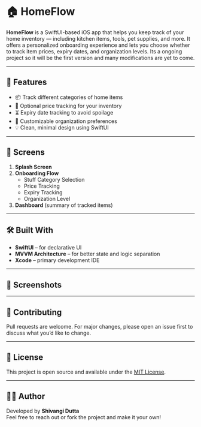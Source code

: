 # 🏠 HomeFlow

**HomeFlow** is a SwiftUI-based iOS app that helps you keep track of your home inventory — including kitchen items, tools, pet supplies, and more. 
It offers a personalized onboarding experience and lets you choose whether to track item prices, expiry dates, and organization levels.
Its a ongoing project so it will be the first version and many modifications are yet to come.

---

## 🚀 Features

- 📦 Track different categories of home items
- 💸 Optional price tracking for your inventory
- ⏳ Expiry date tracking to avoid spoilage
- 🧩 Customizable organization preferences
- 💡 Clean, minimal design using SwiftUI

---

## 📱 Screens

1. **Splash Screen**
2. **Onboarding Flow**
   - Stuff Category Selection
   - Price Tracking
   - Expiry Tracking
   - Organization Level
3. **Dashboard** (summary of tracked items)

---

## 🛠 Built With

- **SwiftUI** – for declarative UI
- **MVVM Architecture** – for better state and logic separation
- **Xcode** – primary development IDE

---

## 📸 Screenshots



---

## 🤝 Contributing

Pull requests are welcome. For major changes, please open an issue first to discuss what you’d like to change.

---

## 📃 License

This project is open source and available under the [MIT License](LICENSE).

---

## 🙋‍♀️ Author

Developed by **Shivangi Dutta**  
Feel free to reach out or fork the project and make it your own!

